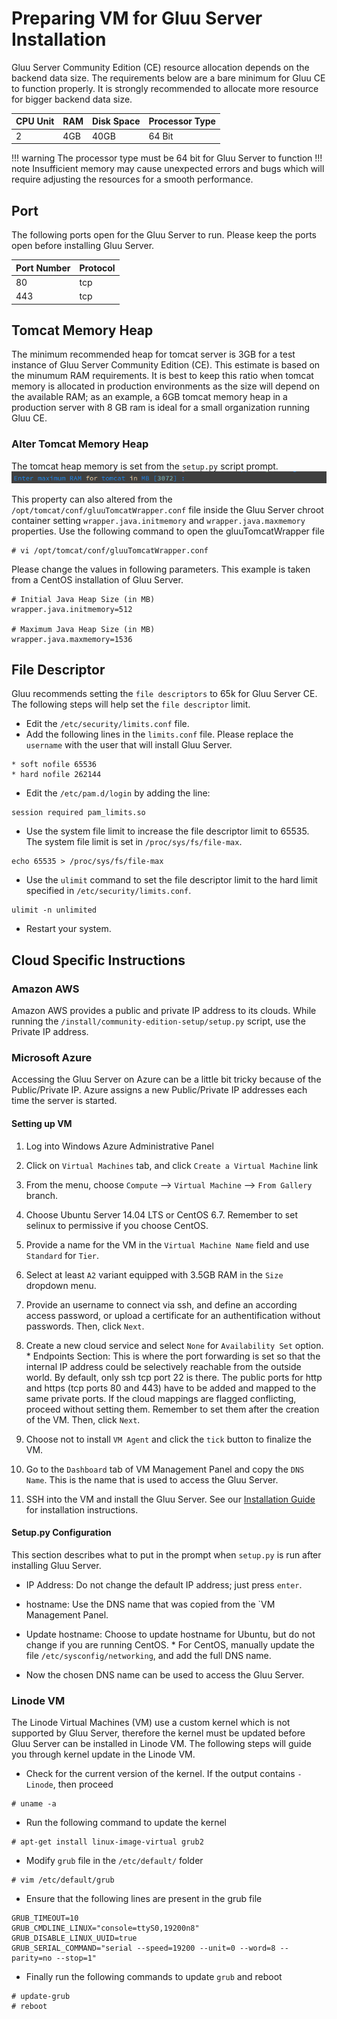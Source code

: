 # Preparing VM for Gluu Server Installation
Gluu Server Community Edition (CE) resource allocation depends on the backend data size. The requirements below are a bare minimum for Gluu CE to function properly. It is strongly recommended to allocate more resource for bigger backend data size.

|CPU Unit       |       RAM     |       Disk Space      | Processor Type|
|---------------|---------------|-----------------------|-------------------------|
|       2       |       4GB     |       40GB            |		64 Bit       |

!!! warning
    The processor type must be 64 bit for Gluu Server to function
!!! note
    Insufficient memory may cause unexpected errors and bugs which will require adjusting the resources for a smooth performance.

## Port
The following ports open for the Gluu Server to run. Please keep the ports open before installing Gluu Server.

|       Port Number     |       Protocol        |
|-----------------------|-----------------------|
|       80              |       tcp             |
|       443             |       tcp             |

## Tomcat Memory Heap

The minimum recommended heap for tomcat server is 3GB for a test instance of Gluu Server Community Edition (CE). This estimate is based on the minumum RAM requirements. It is best to keep this ratio when tomcat memory is allocated in production environments as the size will depend on the available RAM; as an example, a 6GB tomcat memory heap in a production server with 8 GB ram is ideal for a small organization running Gluu CE.

### Alter Tomcat Memory Heap

The tomcat heap memory is set from the `setup.py` script prompt. 
![tomcat-prompt](../img/oxtrust/tomcat-prompt.png)

This property can also altered from the `/opt/tomcat/conf/gluuTomcatWrapper.conf` file inside the Gluu Server chroot container setting `wrapper.java.initmemory` and `wrapper.java.maxmemory` properties.
Use the following command to open the gluuTomcatWrapper file
```
# vi /opt/tomcat/conf/gluuTomcatWrapper.conf
```

Please change the values in following parameters. This example is taken from a CentOS installation of Gluu Server.

```
# Initial Java Heap Size (in MB)
wrapper.java.initmemory=512

# Maximum Java Heap Size (in MB)
wrapper.java.maxmemory=1536
```

## File Descriptor
Gluu recommends setting the `file descriptors` to 65k for Gluu Server CE. The following steps will help set the `file descriptor` limit.

* Edit the `/etc/security/limits.conf` file.
* Add the following lines in the `limits.conf` file. Please replace the `username` with the user that will install Gluu Server.

```
* soft nofile 65536
* hard nofile 262144
```

* Edit the `/etc/pam.d/login` by adding the line:
```
session required pam_limits.so
```
* Use the system file limit to increase the file descriptor limit to 65535. The system file limit is set in `/proc/sys/fs/file-max`.
```
echo 65535 > /proc/sys/fs/file-max
```

* Use the `ulimit` command to set the file descriptor limit to the hard limit specified in `/etc/security/limits.conf`.
```
ulimit -n unlimited
```
* Restart your system.

## Cloud Specific Instructions

### Amazon AWS

Amazon AWS provides a public and private IP address to its clouds. While
running the `/install/community-edition-setup/setup.py` script, use the
Private IP address.

### Microsoft Azure

Accessing the Gluu Server on Azure can be a little bit tricky because of
the Public/Private IP. Azure assigns a new Public/Private IP
addresses each time the server is started. 

#### Setting up VM
1. Log into Windows Azure Administrative Panel

2. Click on `Virtual Machines` tab, and click `Create a Virtual Machine` link

3. From the menu, choose `Compute` --> `Virtual Machine` --> `From Gallery` branch.

4. Choose Ubuntu Server 14.04 LTS or CentOS 6.7. Remember to set selinux
   to permissive if you choose CentOS.

5. Provide a name for the VM in the `Virtual Machine Name` field and use
`Standard` for `Tier`.

6. Select at least `A2` variant equipped with 3.5GB RAM in the `Size`
dropdown menu.

7. Provide an username to connect via ssh, and define an according
   access password, or upload a certificate for an authentification
   without passwords. Then, click `Next`.

8. Create a new cloud service and select `None` for `Availability Set`
   option.
        * Endpoints Section: This is where the port forwarding is set so
      that the internal IP address could be selectively reachable from
      the outside world. By default, only ssh tcp port 22 is there. The
      public ports for http and https (tcp ports 80 and 443) have to be
      added and mapped to the same private ports. If the cloud mappings
      are flagged conflicting, proceed without setting them. Remember to
      set them after the creation of the VM. Then, click `Next`.

9. Choose not to install `VM Agent` and click the `tick` button to
   finalize the VM.

10. Go to the `Dashboard` tab of VM Management Panel and copy the `DNS
    Name`. This is the name that is used to access the Gluu Server.

11. SSH into the VM and install the Gluu Server. See our [Installation Guide](./install.md) for
    installation instructions.

#### Setup.py Configuration
This section describes what to put in the prompt when `setup.py` is run
after installing Gluu Server.

* IP Address: Do not change the default IP address; just press `enter`.

* hostname: Use the DNS name that was copied from the `VM Management Panel.

* Update hostname: Choose to update hostname for Ubuntu, but do not
  change if you are running CentOS.
        * For CentOS, manually update the file `/etc/sysconfig/networking`, and add the full DNS name.

* Now the chosen DNS name can be used to access the Gluu Server.

### Linode VM

The Linode Virtual Machines (VM) use a custom kernel which is not supported by Gluu Server, therefore the kernel must be updated before Gluu Server can be installed in Linode VM. The following steps will guide you through kernel update in the Linode VM.

* Check for the current version of the kernel. If the output contains `-Linode`, then proceed
```
# uname -a
```

* Run the following command to update the kernel
```
# apt-get install linux-image-virtual grub2
```

* Modify `grub` file in the `/etc/default/` folder
```
# vim /etc/default/grub
```

  * Ensure that the following lines are present in the grub file
```
GRUB_TIMEOUT=10
GRUB_CMDLINE_LINUX="console=ttyS0,19200n8"
GRUB_DISABLE_LINUX_UUID=true
GRUB_SERIAL_COMMAND="serial --speed=19200 --unit=0 --word=8 --parity=no --stop=1"
```

* Finally run the following commands to update `grub` and reboot
```
# update-grub
# reboot
```


